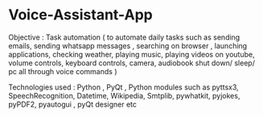 # Voice-Assistant-App

Objective : Task automation ( to automate daily tasks such as sending emails, sending
whatsapp messages , searching on browser , launching applications, checking
weather, playing music, playing videos on youtube, volume controls, keyboard
controls, camera, audiobook shut down/ sleep/ pc all through voice commands )

Technologies used : Python , PyQt , Python modules such as pyttsx3,
SpeechRecognition, Datetime, Wikipedia, Smtplib, pywhatkit, pyjokes, pyPDF2,
pyautogui , pyQt designer etc
